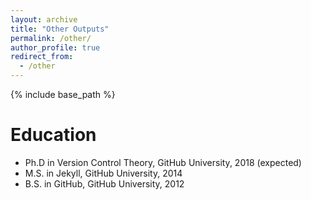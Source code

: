 ```yaml
---
layout: archive
title: "Other Outputs"
permalink: /other/
author_profile: true
redirect_from:
  - /other
---
```


{% include base_path %}

Education
======
* Ph.D in Version Control Theory, GitHub University, 2018 (expected)
* M.S. in Jekyll, GitHub University, 2014
* B.S. in GitHub, GitHub University, 2012
